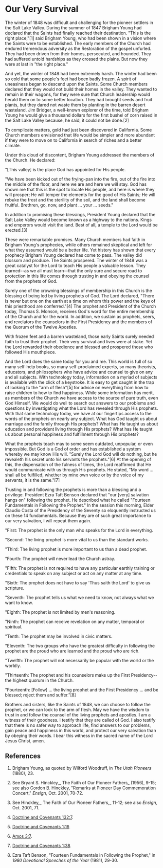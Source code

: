 # Our Very Survival

The winter of 1848 was difficult and challenging for the pioneer settlers in
the Salt Lake Valley. During the summer of 1847 Brigham Young had declared
that the Saints had finally reached their destination. "This is the right
place,"[1] said Brigham Young, who had been shown in a vision where the Saints
were to be established. The early members of the Church had endured tremendous
adversity as the Restoration of the gospel unfurled. They had been driven from
their homes, persecuted, and hounded. They had suffered untold hardships as
they crossed the plains. But now they were at last in "the right place."

And yet, the winter of 1848 had been extremely harsh. The winter had been so
cold that some people's feet had been badly frozen. A spirit of uneasiness
began to descend upon the Saints. Some Church members declared that they would
not build their homes in the valley. They wanted to remain in their wagons,
for they were sure that Church leadership would herald them on to some better
location. They had brought seeds and fruit plants, but they dared not waste
them by planting in the barren desert wasteland. Jim Bridger, a well-known
explorer of the time, told Brigham Young he would give a thousand dollars for
the first bushel of corn raised in the Salt Lake Valley because, he said, it
could not be done.[2]

To complicate matters, gold had just been discovered in California. Some
Church members envisioned that life would be simpler and more abundant if they
were to move on to California in search of riches and a better climate.

Under this cloud of discontent, Brigham Young addressed the members of the
Church. He declared:

"[This valley] is the place God has appointed for His people.

"We have been kicked out of the frying-pan into the fire, out of the fire into
the middle of the floor, and here we are and here we will stay. God has shown
me that this is the spot to locate His people, and here is where they will
prosper; He will temper the elements for the good of His Saints; He will
rebuke the frost and the sterility of the soil, and the land shall become
fruitful. Brethren, go, now, and plant ... your ... seeds."

In addition to promising these blessings, President Young declared that the
Salt Lake Valley would become known as a highway to the nations. Kings and
emperors would visit the land. Best of all, a temple to the Lord would be
erected.[3]

These were remarkable promises. Many Church members had faith in Brigham
Young's prophecies, while others remained skeptical and left for what they
assumed would be a better life. Yet history has shown that every prophecy
Brigham Young declared has come to pass. The valley did blossom and produce.
The Saints prospered. The winter of 1848 was a great catalyst for the Lord to
teach His people a valuable lesson. They learned--as we all must learn--that
the only sure and secure road to protection in this life comes through
trusting in and obeying the counsel from the prophets of God.

Surely one of the crowning blessings of membership in this Church is the
blessing of being led by living prophets of God. The Lord declared, "There is
never but one on the earth at a time on whom this power and the keys of this
priesthood are conferred."[4] The prophet and President of the Church today,
Thomas S. Monson, receives God's word for the entire membership of the Church
and for the world. In addition, we sustain as prophets, seers, and revelators
the counselors in the First Presidency and the members of the Quorum of the
Twelve Apostles.

With frozen feet and a barren wasteland, those early Saints surely needed
faith to trust their prophet. Their very survival and lives were at stake. Yet
the Lord rewarded their obedience and blessed and prospered those who followed
His mouthpiece.

And the Lord does the same today for you and me. This world is full of so many
self-help books, so many self-proclaimed experts, so many theorists,
educators, and philosophers who have advice and counsel to give on any and all
subjects. With technology today, information on a myriad of subjects is
available with the click of a keystroke. It is easy to get caught in the trap
of looking to the "arm of flesh"[5] for advice on everything from how to raise
children to how to find happiness. While some information has merit, as
members of the Church we have access to the source of pure truth, even God
Himself. We would do well to search out answers to our problems and questions
by investigating what the Lord has revealed through His prophets. With that
same technology today, we have at our fingertips access to the words of the
prophets on nearly any subject. What has God taught us about marriage and the
family through His prophets? What has He taught us about education and
provident living through His prophets? What has He taught us about personal
happiness and fulfillment through His prophets?

What the prophets teach may to some seem outdated, unpopular, or even
impossible. But God is a God of order and has established a system whereby we
may know His will. "Surely the Lord God will do nothing, but he revealeth his
secret unto his servants the prophets."[6] At the opening of this, the
dispensation of the fulness of times, the Lord reaffirmed that He would
communicate with us through His prophets. He stated, "My word ... shall all be
fulfilled, whether by mine own voice or by the voice of my servants, it is the
same."[7]

Trusting in and following the prophets is more than a blessing and a
privilege. President Ezra Taft Benson declared that "our [very] salvation
hangs on" following the prophet. He described what he called "Fourteen
Fundamentals in Following the Prophet." In the session this morning, Elder
Claudio Costa of the Presidency of the Seventy so eloquently instructed us on
these 14 fundamentals. Because they are of such great importance to our very
salvation, I will repeat them again.

"First: The prophet is the only man who speaks for the Lord in everything.

"Second: The living prophet is more vital to us than the standard works.

"Third: The living prophet is more important to us than a dead prophet.

"Fourth: The prophet will never lead the Church astray.

"Fifth: The prophet is not required to have any particular earthly training or
credentials to speak on any subject or act on any matter at any time.

"Sixth: The prophet does not have to say 'Thus saith the Lord' to give us
scripture.

"Seventh: The prophet tells us what we need to know, not always what we want
to know.

"Eighth: The prophet is not limited by men's reasoning.

"Ninth: The prophet can receive revelation on any matter, temporal or
spiritual.

"Tenth: The prophet may be involved in civic matters.

"Eleventh: The two groups who have the greatest difficulty in following the
prophet are the proud who are learned and the proud who are rich.

"Twelfth: The prophet will not necessarily be popular with the world or the
worldly.

"Thirteenth: The prophet and his counselors make up the First Presidency--the
highest quorum in the Church.

"Fourteenth: [Follow] ... the living prophet and the First Presidency ... and be
blessed; reject them and suffer."[8]

Brothers and sisters, like the Saints of 1848, we can choose to follow the
prophet, or we can look to the arm of flesh. May we have the wisdom to trust
in and follow the counsel of the living prophets and apostles. I am a witness
of their goodness. I testify that they are called of God. I also testify that
there is no safer way to approach life, find answers to our problems, gain
peace and happiness in this world, and protect our very salvation than by
obeying their words. I bear this witness in the sacred name of the Lord Jesus
Christ, amen.

## References

  1. Brigham Young, as quoted by Wilford Woodruff, in _The Utah Pioneers_ (1880), 23.

  2. See Bryant S. Hinckley,_ The Faith of Our Pioneer Fathers_ (1956), 9-15; see also Gordon B. Hinckley, "Remarks at Pioneer Day Commemoration Concert," _Ensign,_ Oct. 2001, 70-72.

  3. See Hinckley,_ The Faith of Our Pioneer Fathers,_ 11-12; see also _Ensign,_ Oct. 2001, 71.

  4. [Doctrine and Covenants 132:7](https://www.lds.org/scriptures/dc-testament/dc/132.7?lang=eng#6).

  5. [Doctrine and Covenants 1:19](https://www.lds.org/scriptures/dc-testament/dc/1.19?lang=eng#18).

  6. [Amos 3:7](https://www.lds.org/scriptures/ot/amos/3.7?lang=eng#6).

  7. [Doctrine and Covenants 1:38](https://www.lds.org/scriptures/dc-testament/dc/1.38?lang=eng#37).

  8. Ezra Taft Benson, "Fourteen Fundamentals in Following the Prophet," in _1980 Devotional Speeches of the Year_ (1981), 29-30.

